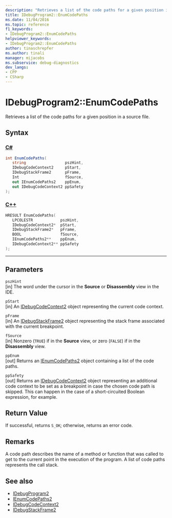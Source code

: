 ```yaml
---
description: "Retrieves a list of the code paths for a given position in a source file."
title: IDebugProgram2::EnumCodePaths
ms.date: 11/04/2016
ms.topic: reference
f1_keywords:
- IDebugProgram2::EnumCodePaths
helpviewer_keywords:
- IDebugProgram2::EnumCodePaths
author: tinaschrepfer
ms.author: tinali
manager: mijacobs
ms.subservice: debug-diagnostics
dev_langs:
- CPP
- CSharp
---
```

# IDebugProgram2::EnumCodePaths

Retrieves a list of the code paths for a given position in a source file.

## Syntax

### [C#](#tab/csharp)
```csharp
int EnumCodePaths( 
   string                 pszHint,
   IDebugCodeContext2     pStart,
   IDebugStackFrame2      pFrame,
   Int                    fSource,
   out IEnumCodePaths2    ppEnum,
   out IDebugCodeContext2 ppSafety
);
```
### [C++](#tab/cpp)
```cpp
HRESULT EnumCodePaths( 
   LPCOLESTR            pszHint,
   IDebugCodeContext2*  pStart,
   IDebugStackFrame2*   pFrame,
   BOOL                 fSource,
   IEnumCodePaths2**    ppEnum,
   IDebugCodeContext2** ppSafety
);
```
---

## Parameters
`pszHint`\
[in] The word under the cursor in the **Source** or **Disassembly** view in the IDE.

`pStart`\
[in] An [IDebugCodeContext2](../../../extensibility/debugger/reference/idebugcodecontext2.md) object representing the current code context.

`pFrame`\
[in] An [IDebugStackFrame2](../../../extensibility/debugger/reference/idebugstackframe2.md) object representing the stack frame associated with the current breakpoint.

`fSource`\
[in] Nonzero (`TRUE`) if in the **Source** view, or zero (`FALSE`) if in the **Disassembly** view.

`ppEnum`\
[out] Returns an [IEnumCodePaths2](../../../extensibility/debugger/reference/ienumcodepaths2.md) object containing a list of the code paths.

`ppSafety`\
[out] Returns an [IDebugCodeContext2](../../../extensibility/debugger/reference/idebugcodecontext2.md) object representing an additional code context to be set as a breakpoint in case the chosen code path is skipped. This can happen in the case of a short-circuited Boolean expression, for example.

## Return Value
 If successful, returns `S_OK`; otherwise, returns an error code.

## Remarks
 A code path describes the name of a method or function that was called to get to the current point in the execution of the program. A list of code paths represents the call stack.

## See also
- [IDebugProgram2](../../../extensibility/debugger/reference/idebugprogram2.md)
- [IEnumCodePaths2](../../../extensibility/debugger/reference/ienumcodepaths2.md)
- [IDebugCodeContext2](../../../extensibility/debugger/reference/idebugcodecontext2.md)
- [IDebugStackFrame2](../../../extensibility/debugger/reference/idebugstackframe2.md)
